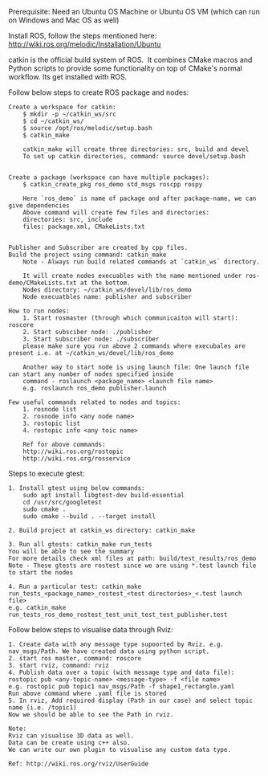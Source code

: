 Prerequisite: Need an Ubuntu OS Machine or Ubuntu OS VM (which can run on Windows and Mac OS as well) 

Install ROS, follow the steps mentioned here:
http://wiki.ros.org/melodic/Installation/Ubuntu

catkin is the official build system of ROS.  It combines CMake macros and Python scripts to provide some functionality on top of CMake's normal workflow. Its get installed with ROS.


Follow below steps to create ROS package and nodes:

	Create a workspace for catkin:
		$ mkdir -p ~/catkin_ws/src
		$ cd ~/catkin_ws/
		$ source /opt/ros/melodic/setup.bash
		$ catkin_make

		catkin_make will create three directories: src, build and devel
		To set up catkin directories, command: source devel/setup.bash


	Create a package (workspace can have multiple packages):
		$ catkin_create_pkg ros_demo std_msgs roscpp rospy

		Here `ros_demo` is name of package and after package-name, we can give dependencies
		Above command will create few files and directories:
		directories: src, include
		files: package.xml, CMakeLists.txt


	Publisher and Subscriber are created by cpp files.
	Build the project using command: catkin_make
		Note - Always run build related commands at `catkin_ws` directory.

		It will create nodes execuables with the name mentioned under ros-demo/CMakeLists.txt at the bottom.
		Nodes directory: ~/catkin_ws/devel/lib/ros_demo
		Node execuatbles name: publisher and subscriber

	How to run nodes:
		1. Start rosmaster (through which communicaiton will start): roscore
		2. Start subsciber node: ./publisher
		3. Start subscriber node: ./subscriber
		please make sure you run above 2 commands where execubales are present i.e. at ~/catkin_ws/devel/lib/ros_demo

		Another way to start node is using launch file: One launch file can start any number of nodes specified inside
		command - roslaunch <package_name> <launch file name>
		e.g. roslaunch ros_demo publisher.launch

	Few useful commands related to nodes and topics:
		1. rosnode list
		2. rosnode info <any node name>
		3. rostopic list
		4. rostopic info <any toic name>
		
		Ref for above commands:
		http://wiki.ros.org/rostopic
		http://wiki.ros.org/rosservice

Steps to execute gtest:

	1. Install gtest using below commands:
		sudo apt install libgtest-dev build-essential
		cd /usr/src/googletest
		sudo cmake .
		sudo cmake --build . --target install	
	
	2. Build project at catkin_ws directory: catkin_make
	
	3. Run all gtests: catkin_make run_tests
	You will be able to see the summary
	For more details check xml files at path: build/test_results/ros_demo
	Note - These gtests are rostest since we are using *.test launch file to start the nodes

	4. Run a particular test: catkin_make run_tests_<package_name>_rostest_<test directories>_<.test launch file>
	e.g. catkin_make run_tests_ros_demo_rostest_test_unit_test_test_publisher.test

Follow below steps to visualise data through Rviz:
	
	1. Create data with any message type supoorted by Rviz. e.g. nav_msgs/Path. We have created data using python script.
	2. start ros master, command: roscore
	3. start rviz, command: rviz
	4. Publish data over a topic (with message type and data file): rostopic pub <any-topic-name> <message-type> -f <file name>
	e.g. rostopic pub topic1 nav_msgs/Path -f shape1_rectangle.yaml
	Run above command where .yaml file is stored
	5. In rviz, Add required display (Path in our case) and select topic name (i.e. /topic1)
	Now we should be able to see the Path in rviz.

	Note:
	Rviz can visualise 3D data as well.
	Data can be create using c++ also. 
	We can write our own plugin to visualise any custom data type.

	Ref: http://wiki.ros.org/rviz/UserGuide
